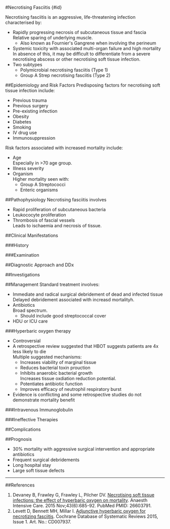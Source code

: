 #Necrotising Fasciitis {#id}

Necrotising fasciitis is an aggressive, life-threatening infection characterised by:
* Rapidly progressing necrosis of subcutaneous tissue and fascia  
Relative sparing of underlying muscle.
	* Also known as Fournier's Gangrene when involving the perineum
* Systemic toxicity with associated multi-organ failure and high mortality  
In absence of this, it may be difficult to differentiate from a severe necrotising abscess or other necrotising soft tissue infection.
* Two subtypes
	* Polymicrobial necrotising fasciitis (Type 1)
	* Group A Strep necrotising fasciitis (Type 2)


##Epidemiology and Risk Factors
Predisposing factors for necrotising soft tissue infection include:
* Previous trauma
* Previous surgery
* Pre-existing infection
* Obesity
* Diabetes
* Smoking
* IV drug use
* Immunosuppression

Risk factors associated with increased mortality include:
* Age  
Especially in >70 age group.
* Illness severity
* Organism  
Higher mortality seen with:
	* Group A Streptococci
	* Enteric organisms

##Pathophysiology
Necrotising fasciitis involves
* Rapid proliferation of subcutaneous bacteria
* Leukococyte proliferation
* Thrombosis of fascial vessels  
Leads to ischaemia and necrosis of tissue.

##Clinical Manifestations


###History


###Examination


##Diagnostic Approach and DDx


##Investigations


##Management
Standard treatment involves:
* Immediate and radical surgical debridement of dead and infected tissue  
Delayed debridement associated with increasd mortalityh.
* Antibiotics  
Broad spectrum.
	* Should include good streptococcal cover
* HDU or ICU care

###Hyperbaric oxygen therapy
* Controversial
* A retrospective review suggested that HBOT suggests patients are 4x less likely to die  
Multiple suggested mechanisms:
	* Increases viability of marginal tissue
	* Reduces bacterial toxin prouction
	* Inhibits anaerobic bacterial growth  
	Increases tissue oxdiation reduction potential.
	* Potentiates antibiotic function
	* Improves efficacy of neutrophil respiratory burst
* Evidence is conflicting and some retrospective studies do not demonstrate mortality benefit

###Intravenous Immunoglobulin

###Ineffective Therapies


##Complications


##Prognosis
* 30% mortality with aggressive surgical intervention and appropriate antibiotics
* Frequent surgical debridements
* Long hospital stay
* Large soft tissue defects

---

##References

1. Devaney B, Frawley G, Frawley L, Pilcher DV. [Necrotising soft tissue infections: the effect of hyperbaric oxygen on mortality](https://www.ncbi.nlm.nih.gov/pubmed/26603791). Anaesth Intensive Care. 2015 Nov;43(6):685-92. PubMed PMID: 26603791.
2. Levett D, Bennett MH, Millar I. [Adjunctive hyperbaric oxygen for necrotizing fasciitis](http://cochranelibrary-wiley.com/doi/10.1002/14651858.CD007937.pub2/full). Cochrane Database of Systematic Reviews 2015, Issue 1. Art. No.: CD007937. 